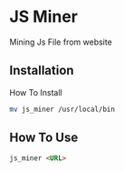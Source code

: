 # JS Miner

Mining Js File from website

## Installation

How To Install
```sh
mv js_miner /usr/local/bin
```

## How To Use
```md
js_miner <URL>
```

